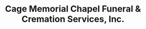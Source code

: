 ---
title: "Cage Memorial Chapel Funeral & Cremation Services, Inc."
url: /chicago/cage-memorial-chapel-funeral-und-cremation-services-inc/
shop: Bestattungen
---